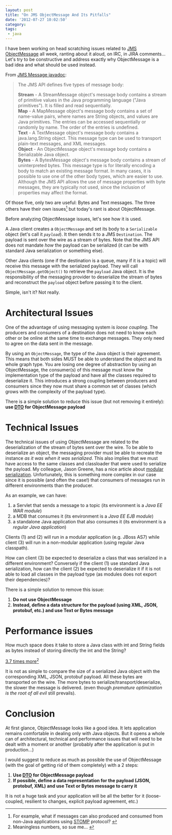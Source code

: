 ```yaml
---
layout: post
title: "On JMS ObjectMessage And Its Pitfalls"
date: '2012-07-27 10:02:50'
category: 
tags:
 - java
---
```


I have been working on head scratching issues related to [JMS ObjectMessage][objectmessage] all week, ranting about it aloud, on IRC, in JIRA comments... Let's try to be constructive and address exactly why ObjectMessage is a bad idea and what should be used instead.

From [JMS Message javadoc][message]:

> The JMS API defines five types of message body:
> 
> __Stream__ - A StreamMessage object's message body contains a stream of primitive values in the Java programming language ("Java primitives"). It is filled and read sequentially.  
> __Map__ - A MapMessage object's message body contains a set of name-value pairs, where names are String objects, and values are Java primitives. The entries can be accessed sequentially or randomly by name. The order of the entries is undefined.  
> __Text__ - A TextMessage object's message body contains a java.lang.String object. This message type can be used to transport plain-text messages, and XML messages.  
> __Object__ - An ObjectMessage object's message body contains a Serializable Java object.  
> __Bytes__ - A BytesMessage object's message body contains a stream of uninterpreted bytes. This message type is for literally encoding a body to match an existing message format. In many cases, it is possible to use one of the other body types, which are easier to use. Although the JMS API allows the use of message properties with byte messages, they are typically not used, since the inclusion of properties may affect the format.

Of those five, only two are useful: Bytes and Text messages. The three others have their own issues<a id="fnr1-2012-07-27" href="#fn1-2012-07-27"><sup>1</sup></a> but today's rant is about ObjectMessage.

Before analyzing ObjectMessage issues, let's see how it is used.

A Java client creates a `ObjectMessage` and set its body to a `Serializable` object (let's call it _`payload`_). It then sends it to a JMS `Destination`. The payload is sent over the wire as a stream of bytes. Note that the JMS API does not mandate *how* the payload can be serialized (it can be with standard Java serialization or something else).

Other Java clients (one if the destination is a queue, many if it is a topic) will receive this message with the serialized payload. They will call `ObjectMessage.getObject()` to retrieve the `payload` Java object. It is the responsibility of the messaging provider to deserialize the stream of bytes and reconstruct the `payload` object before passing it to the client.

Simple, isn't it? Not really.

# Architectural Issues

One of the advantage of using messaging system is _loose coupling_. The producers and consumers of a destination does not need to know each other or be online at the same time to exchange messages. They only need to agree on the data sent in the message.

By using an `ObjectMessage`, the type of the Java object is their agreement. This means that both sides MUST be able to understand the object and its whole graph type. You are losing one degree of abstraction by using an ObjectMessage, the consumer(s) of this message must know the implementation type of the payload and have all the classes required to deserialize it. This introduces a strong coupling between producers and consumers since they now must share a common set of classes (which grows with the complexity of the payload type).

There is a simple solution to reduce this issue (but not removing it entirely):  **use [DTO][dto] for ObjectMessage payload**

# Technical Issues

The technical issues of using ObjectMessage are related to the deserialization of the stream of bytes sent over the wire.
To be able to deserialize an object, the messaging provider must be able to recreate the instance *as it was when it was serialized*. This also implies that we must have access to the same classes and classloader that were used to serialize the payload. My colleague, Jason Greene, has a nice article about [modular serialization][modular-serialization]. Unfortunately, this is something more complex in our case since it is possible (and often the case!) that consumers of messages run in different environments than the producer.

As an example, we can have:

1. a Servlet that sends a message to a topic (its environment is a _Java EE WAR module_) 
2. a MDB that consumes it (its environment is a _Java EE EJB module_) 
3. a standalone Java application that also consumes it (its environment is a _regular Java application_)

Clients (1) and (2) will run in a modular application (e.g. JBoss AS7) while client (3) will run in a non-modular application (using regular Java classpath).

How can client (3) be expected to deserialize a class that was serialized in a different environment?
Conversely if the client (1) use standard Java serialization, how can the client (2) be expected to deserialize it if it is not able to load all classes in the payload type (as modules does not export their dependencies)?

There is a simple solution to remove this issue: 

1. **Do not use ObjectMessage** 
2. **Instead, define a data structure for the payload (using XML, JSON, protobuf, etc.) and use Text or Bytes message**

# Performance issues

How much space does it take to store a Java class with int and String fields as bytes instead of storing directly the int and the String?

[3.7 times more][gist]<a id="fnr2-2012-07-27" href="#fn2-2012-07-27"><sup>2</sup></a>

It is not as simple to compare the size of a serialized Java object with the corresponding XML, JSON, protobuf payload.
All these bytes are transported on the wire. The more bytes to serialize/transport/deserialize, the slower the message is delivered. (even though _premature optimization is the root of all evil_ still prevails).

# Conclusion

At first glance, ObjectMessage looks like a good idea. It lets application remains comfortable in dealing only with Java objects. But it opens a whole can of architectural, technical and performance issues that will need to be dealt with a moment or another (probably after the application is put in production...)

I would suggest to reduce as much as possible the use of ObjectMessage (with the goal of getting rid of them completely) with a 2 steps:

1. **Use [DTO][dto] for ObjectMessage payload**
2. **If possible, define a data representation for the payload (JSON, protobuf, XML) and use Text or Bytes message to carry it**

It is not a huge task and your application will be all the better for it (loose-coupled, resilient to changes, explicit payload agreement, etc.)

---

1. <a id="fn1-2012-07-27"></a> For example, what if messages can also produced and consumed from non-Java applications using [STOMP][stomp] protocol?&nbsp;<a href="#fnr1-2012-07-27">&#8617;</a>
2. <a id="fn2-2012-07-27"></a> Meaningless numbers, so sue me...&nbsp;<a href="#fnr2-2012-07-27">&#8617;</a>

[dto]: http://en.wikipedia.org/wiki/Data_transfer_object
[message]: http://docs.oracle.com/javaee/6/api/javax/jms/Message.html
[objectmessage]: http://docs.oracle.com/javaee/6/api/javax/jms/ObjectMessage.html
[modular-serialization]: https://community.jboss.org/wiki/ModularSerialization
[gist]: https://gist.github.com/3187135
[stomp]: http://stomp.github.com/